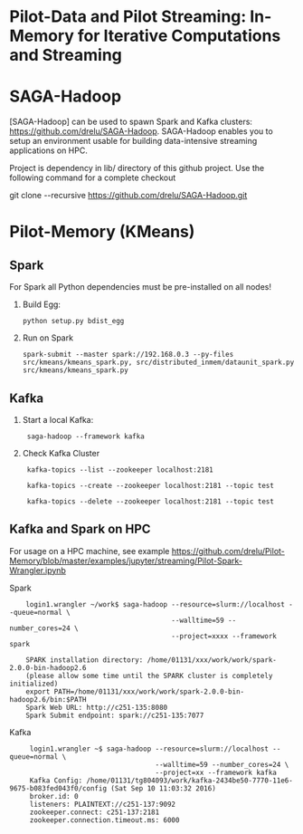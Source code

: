 # Pilot-Data and Pilot Streaming: In-Memory for Iterative Computations and Streaming

# SAGA-Hadoop

[SAGA-Hadoop] can be used to spawn Spark and Kafka clusters: <https://github.com/drelu/SAGA-Hadoop>. SAGA-Hadoop enables you to setup an environment usable for building data-intensive streaming applications on HPC.

Project is dependency in lib/ directory of this github project. Use the following command for a complete checkout


git clone --recursive https://github.com/drelu/SAGA-Hadoop.git


# Pilot-Memory (KMeans)

## Spark

For Spark all Python dependencies must be pre-installed on all nodes!


 1. Build Egg:
 
        python setup.py bdist_egg


 2. Run on Spark       
  
        spark-submit --master spark://192.168.0.3 --py-files src/kmeans/kmeans_spark.py, src/distributed_inmem/dataunit_spark.py src/kmeans/kmeans_spark.py


## Kafka

1. Start a local Kafka:

        saga-hadoop --framework kafka
    

    
2. Check Kafka Cluster
    
        kafka-topics --list --zookeeper localhost:2181

        kafka-topics --create --zookeeper localhost:2181 --topic test

        kafka-topics --delete --zookeeper localhost:2181 --topic test


## Kafka and Spark on HPC

For usage on a HPC machine, see example <https://github.com/drelu/Pilot-Memory/blob/master/examples/jupyter/streaming/Pilot-Spark-Wrangler.ipynb>


Spark
    
        login1.wrangler ~/work$ saga-hadoop --resource=slurm://localhost --queue=normal \ 
                                            --walltime=59 --number_cores=24 \
                                            --project=xxxx --framework spark
         
        SPARK installation directory: /home/01131/xxx/work/work/spark-2.0.0-bin-hadoop2.6
        (please allow some time until the SPARK cluster is completely initialized)
        export PATH=/home/01131/xxx/work/work/spark-2.0.0-bin-hadoop2.6/bin:$PATH
        Spark Web URL: http://c251-135:8080
        Spark Submit endpoint: spark://c251-135:7077
    

Kafka

         login1.wrangler ~$ saga-hadoop --resource=slurm://localhost --queue=normal \
                                        --walltime=59 --number_cores=24 \
                                        --project=xx --framework kafka
         Kafka Config: /home/01131/tg804093/work/kafka-2434be50-7770-11e6-9675-b083fed043f0/config (Sat Sep 10 11:03:32 2016)
         broker.id: 0
         listeners: PLAINTEXT://c251-137:9092
         zookeeper.connect: c251-137:2181
         zookeeper.connection.timeout.ms: 6000
